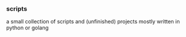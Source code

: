 ### scripts
a small collection of scripts and (unfinished) projects mostly written in python or golang